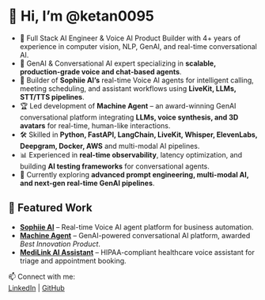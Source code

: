 # 👋 Hi, I’m @ketan0095  

- 🤖 Full Stack AI Engineer & Voice AI Product Builder with 4+ years of experience in computer vision, NLP, GenAI, and real-time conversational AI.  
- 🧠 GenAI & Conversational AI expert specializing in **scalable, production-grade voice and chat-based agents**.  
- 🚀 Builder of **Sophiie AI’s** real-time Voice AI agents for intelligent calling, meeting scheduling, and assistant workflows using **LiveKit, LLMs, STT/TTS pipelines**.  
- 🏆 Led development of **Machine Agent** – an award-winning GenAI conversational platform integrating **LLMs, voice synthesis, and 3D avatars** for real-time, human-like interactions.  
- 🛠️ Skilled in **Python, FastAPI, LangChain, LiveKit, Whisper, ElevenLabs, Deepgram, Docker, AWS** and multi-modal AI pipelines.  
- 📊 Experienced in **real-time observability**, latency optimization, and building **AI testing frameworks** for conversational agents.  
- 🌱 Currently exploring **advanced prompt engineering, multi-modal AI, and next-gen real-time GenAI pipelines**.  

## 🔗 Featured Work
- **[Sophiie AI](https://sophiie.ai/)** – Real-time Voice AI agent platform for business automation.  
- **[Machine Agent](https://machineagents.ai/)** – GenAI-powered conversational AI platform, awarded *Best Innovation Product*.  
- **[MediLink AI Assistant](#)** – HIPAA-compliant healthcare voice assistant for triage and appointment booking.  

📫 Connect with me:  
[LinkedIn](https://www.linkedin.com/in/ketan-shetye-769892133/) | [GitHub](https://github.com/ketan0095)  
